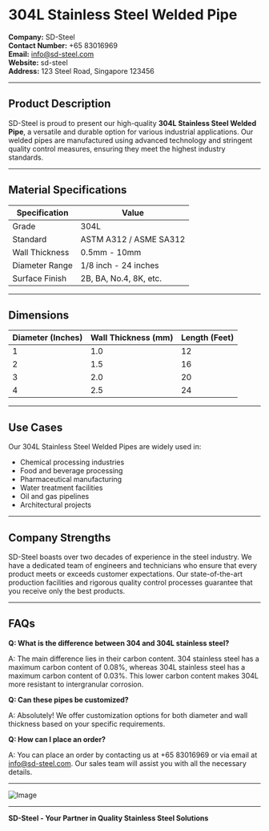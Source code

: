 # 304L Stainless Steel Welded Pipe

**Company:** SD-Steel  
**Contact Number:** +65 83016969  
**Email:** info@sd-steel.com  
**Website:**  sd-steel  
**Address:** 123 Steel Road, Singapore 123456

---

## Product Description

SD-Steel is proud to present our high-quality **304L Stainless Steel Welded Pipe**, a versatile and durable option for various industrial applications. Our welded pipes are manufactured using advanced technology and stringent quality control measures, ensuring they meet the highest industry standards.

---

## Material Specifications

| Specification | Value |
|---------------|-------|
| Grade         | 304L  |
| Standard      | ASTM A312 / ASME SA312 |
| Wall Thickness | 0.5mm - 10mm |
| Diameter Range | 1/8 inch - 24 inches |
| Surface Finish | 2B, BA, No.4, 8K, etc. |

---

## Dimensions

| Diameter (Inches) | Wall Thickness (mm) | Length (Feet) |
|-------------------|---------------------|---------------|
| 1                 | 1.0                 | 12            |
| 2                 | 1.5                 | 16            |
| 3                 | 2.0                 | 20            |
| 4                 | 2.5                 | 24            |

---

## Use Cases

Our 304L Stainless Steel Welded Pipes are widely used in:

- Chemical processing industries
- Food and beverage processing
- Pharmaceutical manufacturing
- Water treatment facilities
- Oil and gas pipelines
- Architectural projects

---

## Company Strengths

SD-Steel boasts over two decades of experience in the steel industry. We have a dedicated team of engineers and technicians who ensure that every product meets or exceeds customer expectations. Our state-of-the-art production facilities and rigorous quality control processes guarantee that you receive only the best products.

---

## FAQs

**Q: What is the difference between 304 and 304L stainless steel?**

A: The main difference lies in their carbon content. 304 stainless steel has a maximum carbon content of 0.08%, whereas 304L stainless steel has a maximum carbon content of 0.03%. This lower carbon content makes 304L more resistant to intergranular corrosion.

**Q: Can these pipes be customized?**

A: Absolutely! We offer customization options for both diameter and wall thickness based on your specific requirements.

**Q: How can I place an order?**

A: You can place an order by contacting us at +65 83016969 or via email at info@sd-steel.com. Our sales team will assist you with all the necessary details.

---

![Image](https://github.com/user-attachments/assets/2567258e-e124-4816-932d-1809bd27ef0b)

---

**SD-Steel - Your Partner in Quality Stainless Steel Solutions**